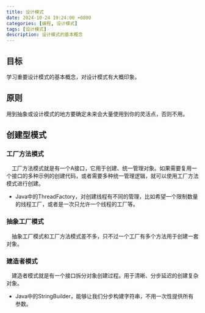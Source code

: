 ```yaml
---
title: 设计模式
date: 2024-10-24 19:24:00 +0800
categories: [编程, 设计模式]
tags: [设计模式]     
description: 设计模式的基本概念
---
```

## 目标
学习重要设计模式的基本概念，对设计模式有大概印象。

## 原则
用到抽象或设计模式的地方要确定未来会大量使用到你的灵活点，否则不用。

## 创建型模式
### 工厂方法模式
&emsp;工厂方法模式就是有一个A接口，它用于创建、统一管理对象。如果需要复用一个接口的多种示例的创建代码，或者需要多种统一管理逻辑，就可以使用工厂方法模式进行创建。  
- Java中的ThreadFactory，对创建线程有不同的管理，比如希望一个限制数量的线程工厂，或者是一次只允许一个线程的工厂等。

### 抽象工厂模式
&emsp;抽象工厂模式和工厂方法模式差不多，只不过一个工厂有多个方法用于创建一套对象。

### 建造者模式
&emsp;建造者模式就是有一个接口拆分对象创建过程。用于清晰、分步延迟的创建复杂对象。
- Java中的StringBuilder，能够让我们分步构建字符串，不用一次性提供所有参数。